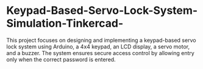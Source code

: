 # Keypad-Based-Servo-Lock-System-Simulation-Tinkercad-
This project focuses on designing and implementing a keypad-based servo lock system using Arduino, a 4x4 keypad, an LCD display, a servo motor, and a buzzer. The system ensures secure access control by allowing entry only when the correct password is entered.
